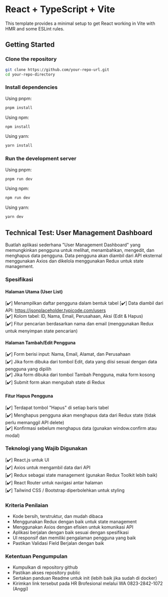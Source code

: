 # React + TypeScript + Vite

This template provides a minimal setup to get React working in Vite with HMR and some ESLint rules.

## Getting Started

### Clone the repository

```bash
git clone https://github.com/your-repo-url.git
cd your-repo-directory
```

### Install dependencies

Using pnpm:

```bash
pnpm install
```

Using npm:

```bash
npm install
```

Using yarn:

```bash
yarn install
```

### Run the development server

Using pnpm:

```bash
pnpm run dev
```

Using npm:

```bash
npm run dev
```

Using yarn:

```bash
yarn dev
```

## Technical Test: User Management Dashboard

Buatlah aplikasi sederhana "User Management Dashboard" yang memungkinkan pengguna untuk melihat, menambahkan, mengedit, dan menghapus data pengguna. Data pengguna akan diambil dari API eksternal menggunakan Axios dan dikelola menggunakan Redux untuk state management.

### Spesifikasi

#### Halaman Utama (User List)

[✔️] Menampilkan daftar pengguna dalam bentuk tabel
[✔️] Data diambil dari API: https://jsonplaceholder.typicode.com/users  
[✔️] Kolom tabel: ID, Nama, Email, Perusahaan, Aksi (Edit & Hapus)  
[✔️] Fitur pencarian berdasarkan nama dan email (menggunakan Redux untuk menyimpan state pencarian)

#### Halaman Tambah/Edit Pengguna

[✔️] Form berisi input: Nama, Email, Alamat, dan Perusahaan  
[✔️] Jika form dibuka dari tombol Edit, data yang diisi sesuai dengan data pengguna yang dipilih  
[✔️] Jika form dibuka dari tombol Tambah Pengguna, maka form kosong  
[✔️] Submit form akan mengubah state di Redux

#### Fitur Hapus Pengguna

[✔️] Terdapat tombol "Hapus" di setiap baris tabel  
[✔️] Menghapus pengguna akan menghapus data dari Redux state (tidak perlu memanggil API delete)  
[✔️] Konfirmasi sebelum menghapus data (gunakan window.confirm atau modal)

### Teknologi yang Wajib Digunakan

[✔️] React.js untuk UI  
[✔️] Axios untuk mengambil data dari API  
[✔️] Redux sebagai state management (gunakan Redux Toolkit lebih baik)  
[✔️] React Router untuk navigasi antar halaman  
[✔️] Tailwind CSS / Bootstrap diperbolehkan untuk styling

### Kriteria Penilaian

- Kode bersih, terstruktur, dan mudah dibaca
- Menggunakan Redux dengan baik untuk state management
- Menggunakan Axios dengan efisien untuk komunikasi API
- Aplikasi berjalan dengan baik sesuai dengan spesifikasi
- UI responsif dan memiliki pengalaman pengguna yang baik
- Pastikan Validasi Field Berjalan dengan baik

### Ketentuan Pengumpulan

- Kumpulkan di repository github
- Pastikan akses repository public
- Sertakan panduan Readme untuk init (lebih baik jika sudah di docker)
- Kirimkan link tersebut pada HR Brofesional melalui WA 0823-2842-1072 (Anggi)
